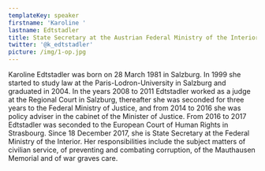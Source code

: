 ```yaml
---
templateKey: speaker
firstname: 'Karoline '
lastname: Edtstadler
title: State Secretary at the Austrian Federal Ministry of the Interior
twitter: '@k_edtstadler'
picture: /img/1-op.jpg
---
```

Karoline Edtstadler was born on 28 March 1981 in Salzburg. In 1999 she started to study law at the Paris-Lodron-University in Salzburg and graduated in 2004. In the years 2008 to 2011 Edtstadler worked as a judge at the Regional Court in Salzburg, thereafter she was seconded for three years to the Federal Ministry of Justice, and from 2014 to 2016 she was policy adviser in the cabinet of the Minister of Justice. From 2016 to 2017 Edtstadler was seconded to the European Court of Human Rights in Strasbourg. Since 18 December 2017, she is State Secretary at the Federal Ministry of the Interior. Her responsibilities include the subject matters of civilian service, of preventing and combating corruption, of the Mauthausen Memorial and of war graves care.
